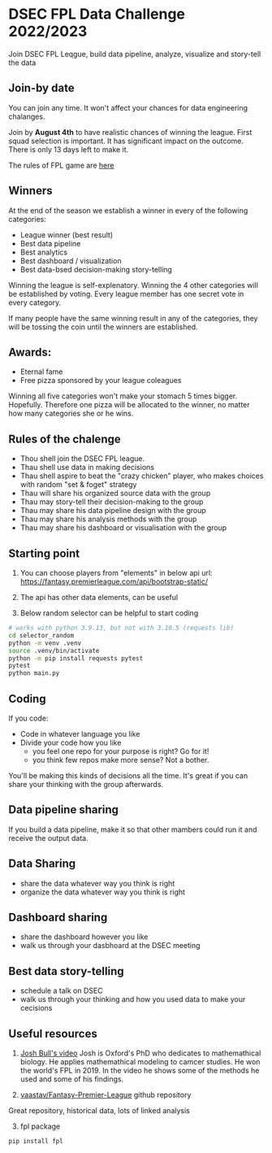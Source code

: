# DSEC FPL Data Challenge 2022/2023

Join DSEC FPL Leqgue, build data pipeline, analyze, visualize and story-tell the data

## Join-by date

You can join any time. It won't affect your chances for data engineering chalanges. 

Join by **August 4th** to have realistic chances of winning the league.
First squad selection is important. It has significant impact on the outcome. There is only 13 days left to make it.

The rules of FPL game are [here](https://fantasy.premierleague.com/help/rules)

## Winners

At the end of the season we establish a winner in every of the following categories:

- League winner (best result)
- Best data pipeline
- Best analytics
- Best dashboard / visualization
- Best data-bsed decision-making story-telling

Winning the league is self-explenatory. Winning the 4 other categories
will be established by voting. Every league member has one secret vote in every category.

If many people have the same winning result in any of the categories, 
they will be tossing the coin until the winners are established.

## Awards:

- Eternal fame
- Free pizza sponsored by your league coleagues

Winning all five categories won't make your stomach 5 times bigger. Hopefully.
Therefore one pizza will be allocated to the winner, no matter how many categories she or he wins.

## Rules of the chalenge

* Thou shell join the DSEC FPL league. 
* Thau shell use data in making decisions
* Thau shell aspire to beat the "crazy chicken" player, who makes choices with random "set & foget" strategy
* Thau will share his organized source data with the group
* Thau may story-tell their decision-making to the group
* Thau may share his data pipeline design with the group
* Thau may share his analysis methods with the group
* Thau may share his dashboard or visualisation with the group

## Starting point

1. You can choose players from "elements" in below api url:
https://fantasy.premierleague.com/api/bootstrap-static/

2. The api has other data elements, can be useful

3. Below random selector can be helpful to start coding

```sh
# works with python 3.9.13, but not with 3.10.5 (requests lib)
cd selector_random
python -m venv .venv
source .venv/bin/activate
python -m pip install requests pytest
pytest
python main.py
```

## Coding

If you code: 

- Code in whatever language you like
- Divide your code how you like 
	- you feel one repo for your purpose is right? Go for it!
	- you think few repos make more sense? Not a bother.
	
You'll be making this kinds of decisions all the time. It's great if you
can share your thinking with the group afterwards.

## Data pipeline sharing

If you build a data pipeline, make it so that other mambers could run it
and receive the output data.

## Data Sharing

- share the data whatever way you think is right
- organize the data whatever way you think is right

## Dashboard sharing

- share the dashboard however you like
- walk us through your dasbhoard at the DSEC meeting

## Best data story-telling

- schedule a talk on DSEC
- walk us through your thinking and how you used data to make your cecisions

## Useful resources
1. [Josh Bull's video](https://www.youtube.com/watch?v=LzEuweGrHvc&t=1268s)
Josh is Oxford's PhD who dedicates to mathemathical biology. He applies mathemathical modeling to camcer studies. He won the world's FPL in 2019. In the video he shows some of the 
methods he used and some of his findings.

2. [vaastav/Fantasy-Premier-League](https://github.com/vaastav/Fantasy-Premier-League) github repository

Great repository, historical data, lots of linked analysis

3. fpl package

```sh
pip install fpl
```
